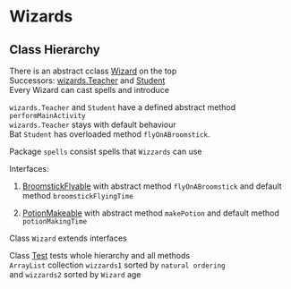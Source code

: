 # Wizards

## Class Hierarchy
There is an abstract cclass [Wizard](src/main/java/wizards/Wizard.java) on the top  
Successors: [wizards.Teacher](src/main/java/wizards/wizards.Teacher.java) and [Student](src/main/java/wizards/Student.java)  
Every Wizard can cast spells and introduce  

`wizards.Teacher` and `Student` have a defined abstract method `performMainActivity`  
`wizards.Teacher` stays with default behaviour  
Bat `Student` has overloaded method `flyOnABroomstick`.

Package `spells` consist spells that `Wizzards` can use

Interfaces:
1. [BroomstickFlyable](src/main/java/wizards/BroomstickFlyable.java) with abstract method `flyOnABroomstick` and default method `broomstickFlyingTime`

2. [PotionMakeable](src/main/java/wizards/PotionMakeable.java) with abstract method `makePotion` and default method `potionMakingTime`  

Class `Wizard` extends interfaces

Class [Test](src/main/java/wizards/Test.java) tests whole hierarchy and all methods  
`ArrayList` collection `wizzards1` sorted by `natural ordering`  
and `wizzards2` sorted by `Wizard` age  
